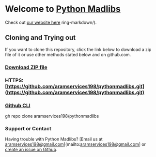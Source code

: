 # Welcome to [Python Madlibs](https://github.com/aramservices198/pythinmadlibs)

Check out [our website here](https://aramservices198.github.io/pythonmadlibs/)
ring-markdown/).

## Cloning and Trying out
If you want to clone this repository, click the link below to download a zip file of it or use other methods stated below and on github.com.

### [Download ZIP file](https://github.com/aramservices198/pythonmadlibs/archive/main.zip)
### HTTPS: [https://github.com/aramservices198/pythonmadlibs.git](https://github.com/aramservices198/pythonmadlibs.git)
### [Github CLI](https://cli.github.com/)

gh repo clone aramservices198/pythonmadlibs

### Support or Contact


Having trouble with Python Madlibs? [Email us at aramservices198@gmail.com](mailto:aramservices198@gmail.com] or [create an issue on Github](https://github.com/aramservices198/pythonmadlibs/issues/new).
